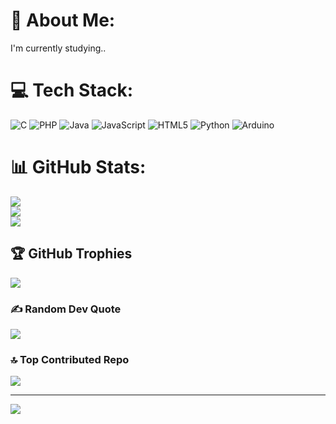 # 💫 About Me:
I'm currently studying..


# 💻 Tech Stack:
![C](https://img.shields.io/badge/c-%2300599C.svg?style=for-the-badge&logo=c&logoColor=white) ![PHP](https://img.shields.io/badge/php-%23777BB4.svg?style=for-the-badge&logo=php&logoColor=white) ![Java](https://img.shields.io/badge/java-%23ED8B00.svg?style=for-the-badge&logo=openjdk&logoColor=white) ![JavaScript](https://img.shields.io/badge/javascript-%23323330.svg?style=for-the-badge&logo=javascript&logoColor=%23F7DF1E) ![HTML5](https://img.shields.io/badge/html5-%23E34F26.svg?style=for-the-badge&logo=html5&logoColor=white) ![Python](https://img.shields.io/badge/python-3670A0?style=for-the-badge&logo=python&logoColor=ffdd54) ![Arduino](https://img.shields.io/badge/-Arduino-00979D?style=for-the-badge&logo=Arduino&logoColor=white)

# 📊 GitHub Stats:
![](https://github-readme-stats.vercel.app/api?username=bitkicayi&theme=dark&hide_border=false&include_all_commits=false&count_private=false)<br/>
![](https://nirzak-streak-stats.vercel.app/?user=bitkicayi&theme=dark&hide_border=false)<br/>
![](https://github-readme-stats.vercel.app/api/top-langs/?username=bitkicayi&theme=dark&hide_border=false&include_all_commits=false&count_private=false&layout=compact)

## 🏆 GitHub Trophies
![](https://github-profile-trophy.vercel.app/?username=bitkicayi&theme=radical&no-frame=false&no-bg=true&margin-w=4)

### ✍️ Random Dev Quote
![](https://quotes-github-readme.vercel.app/api?type=horizontal&theme=radical)

### 🔝 Top Contributed Repo
![](https://github-contributor-stats.vercel.app/api?username=bitkicayi&limit=5&theme=dark&combine_all_yearly_contributions=true)

---
[![](https://visitcount.itsvg.in/api?id=bitkicayi&icon=0&color=0)](https://visitcount.itsvg.in)

<!-- Proudly created with GPRM ( https://gprm.itsvg.in ) -->
